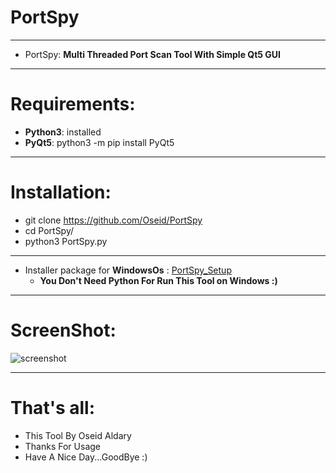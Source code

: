# PortSpy

***
- PortSpy: **Multi Threaded Port Scan Tool With Simple Qt5 GUI**

***

# Requirements:
   - **Python3**: installed
   - **PyQt5**: python3 -m pip install PyQt5

***

# Installation:
  - git clone https://github.com/Oseid/PortSpy
  - cd PortSpy/
  - python3 PortSpy.py
***
  * Installer package for **WindowsOs** : [PortSpy_Setup](https://github.com/Oseid/PortSpy/PortSpy_Setup.zip)
    - **You Don't Need Python For Run This Tool on Windows :)** 
***

# ScreenShot:

   ![screenshot](https://user-images.githubusercontent.com/29546157/68063454-cb664e00-fd19-11e9-99e5-d53680c9a0e0.PNG)
***

# That's all:
   * This Tool By Oseid Aldary
   * Thanks For Usage
   * Have A Nice Day...GoodBye :)
